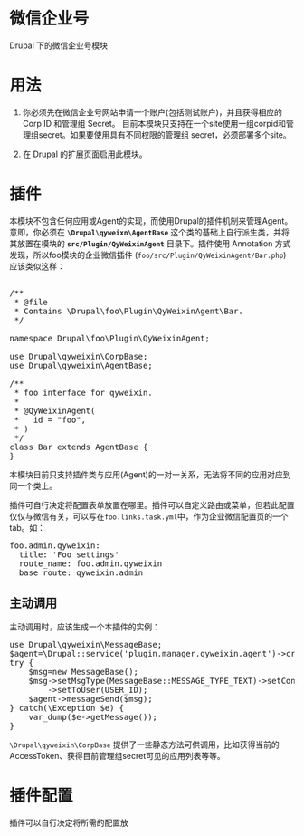 # 微信企业号
Drupal 下的微信企业号模块

用法
====
1. 你必须先在微信企业号网站申请一个账户(包括测试账户)，并且获得相应的 Corp ID 和管理组 Secret。
   目前本模块只支持在一个site使用一组corpid和管理组secret。如果要使用具有不同权限的管理组 secret，必须部署多个site。

2. 在 Drupal 的扩展页面启用此模块。

插件
====
本模块不包含任何应用或Agent的实现，而使用Drupal的插件机制来管理Agent。意即，你必须在 **`\Drupal\qyweixn\AgentBase`** 这个类的基础上自行派生类，并将其放置在模块的 **`src/Plugin/QyWeixinAgent`** 目录下。插件使用 Annotation 方式发现，所以foo模块的企业微信插件 (`foo/src/Plugin/QyWeixinAgent/Bar.php`) 应该类似这样：

<pre>

/**
 * @file
 * Contains \Drupal\foo\Plugin\QyWeixinAgent\Bar.
 */

namespace Drupal\foo\Plugin\QyWeixinAgent;

use Drupal\qyweixin\CorpBase;
use Drupal\qyweixin\AgentBase;

/**
 * foo interface for qyweixin.
 *
 * @QyWeixinAgent(
 *   id = "foo",
 * )
 */
class Bar extends AgentBase {
}
</pre>
本模块目前只支持插件类与应用(Agent)的一对一关系，无法将不同的应用对应到同一个类上。

插件可自行决定将配置表单放置在哪里。插件可以自定义路由或菜单，但若此配置仅仅与微信有关，可以写在`foo.links.task.yml`中，作为企业微信配置页的一个tab。如：
<pre>
foo.admin.qyweixin:
  title: 'Foo settings'
  route_name: foo.admin.qyweixin
  base_route: qyweixin.admin
</pre>

主动调用
--------
主动调用时，应该生成一个本插件的实例：

<pre>
use Drupal\qyweixin\MessageBase;
$agent=\Drupal::service('plugin.manager.qyweixin.agent')->createInstance('foo');
try {
	$msg=new MessageBase();
	$msg->setMsgType(MessageBase::MESSAGE_TYPE_TEXT)->setContent('Hello World')
	    ->setToUser(USER_ID);
	$agent->messageSend($msg);
} catch(\Exception $e) {
	var_dump($e->getMessage());
}
</pre>

`\Drupal\qyweixin\CorpBase` 提供了一些静态方法可供调用，比如获得当前的 AccessToken、获得目前管理组secret可见的应用列表等等。

插件配置
========
插件可以自行决定将所需的配置放
